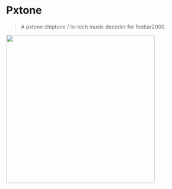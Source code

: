 # Pxtone
> 
> A pxtone chiptune / lo-tech music decoder for foobar2000.<br>
<img src="https://github.com/Etercyber/foo_input_pxtone/blob/master/play.png" width="400px"/>

